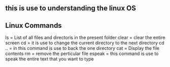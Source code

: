 ## this is use to understanding the linux OS


## Linux Commands

ls = List of all files and directoris in the present folder
clear = clear the entire screen
cd = it is use to change the current directory  to the next directory
cd .. = in this command is use to back the one directory
cat = Display the file contents 
rm = remove the perticular file
espeak = this command is use to speak the entire text that you want to type

